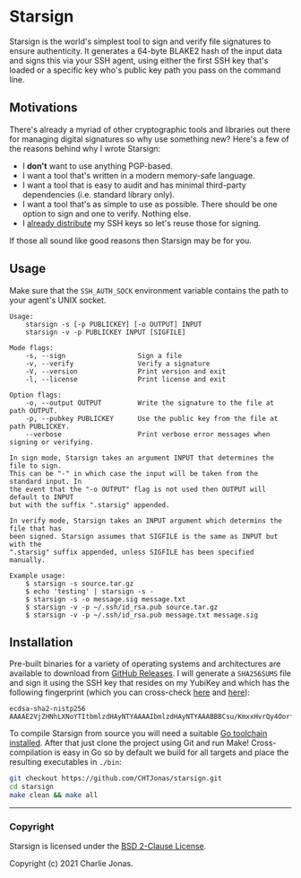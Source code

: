 # Starsign

Starsign is the world's simplest tool to sign and verify file signatures to ensure authenticity. It generates a 64-byte BLAKE2 hash of the input data and signs this via your SSH agent, using either the first SSH key that's loaded or a specific key who's public key path you pass on the command line.

## Motivations

There's already a myriad of other cryptographic tools and libraries out there for managing digital signatures so why use something new? Here's a few of the reasons behind why I wrote Starsign:

* I **don't** want to use anything PGP-based.
* I want a tool that's written in a modern memory-safe language.
* I want a tool that is easy to audit and has minimal third-party dependencies (i.e. standard library only).
* I want a tool that's as simple to use as possible. There should be one option to sign and one to verify. Nothing else.
* I [already distribute](https://github.com/CHTJonas.keys) my SSH keys so let's reuse those for signing.

If those all sound like good reasons then Starsign may be for you.

## Usage

Make sure that the `SSH_AUTH_SOCK` environment variable contains the path to your agent's UNIX socket.

```
Usage:
    starsign -s [-p PUBLICKEY] [-o OUTPUT] INPUT
    starsign -v -p PUBLICKEY INPUT [SIGFILE]

Mode flags:
    -s, --sign                  Sign a file
    -v, --verify                Verify a signature
    -V, --version               Print version and exit
    -l, --license               Print license and exit

Option flags:
    -o, --output OUTPUT         Write the signature to the file at path OUTPUT.
    -p, --pubkey PUBLICKEY      Use the public key from the file at path PUBLICKEY.
    --verbose                   Print verbose error messages when signing or verifying.

In sign mode, Starsign takes an argument INPUT that determines the file to sign.
This can be "-" in which case the input will be taken from the standard input. In
the event that the "-o OUTPUT" flag is not used then OUTPUT will default to INPUT
but with the suffix ".starsig" appended.

In verify mode, Starsign takes an INPUT argument which determins the file that has
been signed. Starsign assumes that SIGFILE is the same as INPUT but with the
".starsig" suffix appended, unless SIGFILE has been specified manually.

Example usage:
    $ starsign -s source.tar.gz
    $ echo 'testing' | starsign -s -
    $ starsign -s -o message.sig message.txt
    $ starsign -v -p ~/.ssh/id_rsa.pub source.tar.gz
    $ starsign -v -p ~/.ssh/id_rsa.pub message.txt message.sig
```

## Installation

Pre-built binaries for a variety of operating systems and architectures are available to download from [GitHub Releases](https://github.com/CHTJonas/starsign/releases). I will generate a `SHA256SUMS` file and sign it using the SSH key that resides on my YubiKey and which has the following fingerprint (which you can cross-check [here](https://chtj2.user.srcf.net/identity/authorized_keys) and [here](https://github.com/CHTJonas.keys)):

```
ecdsa-sha2-nistp256 AAAAE2VjZHNhLXNoYTItbmlzdHAyNTYAAAAIbmlzdHAyNTYAAABBBCsu/KmxxHvrQy4OorfEqF5zLfxk/QFDYs2MweLCvZjhkvUr6xKV6GXYH3W5Rq6BSKIzj3qqAB9yZ5G5oXXEjPs=
```

To compile Starsign from source you will need a suitable [Go toolchain installed](https://golang.org/doc/install). After that just clone the project using Git and run Make! Cross-compilation is easy in Go so by default we build for all targets and place the resulting executables in `./bin`:

```bash
git checkout https://github.com/CHTJonas/starsign.git
cd starsign
make clean && make all
```

---

### Copyright

Starsign is licensed under the [BSD 2-Clause License](https://opensource.org/licenses/BSD-2-Clause).

Copyright (c) 2021 Charlie Jonas.
